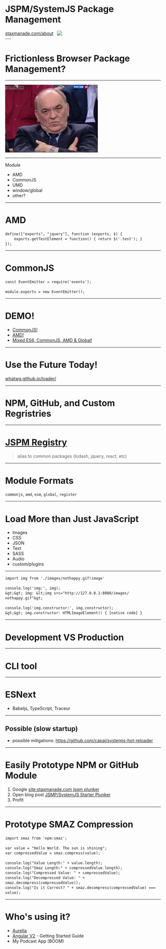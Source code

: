 
# JSPM/SystemJS Package Management

<div style="display: flex; align-items: center;">
  <a href="http://elegantcode.com/about">staxmanade.com/about</a>
  &nbsp;
  &nbsp;
  <img class='avatar' src='https://s.gravatar.com/avatar/b92a22c70f03a3218b358cfeeb566ac4?s=80'/>
</div>
---

# Frictionless Browser Package Management?

---

![](images/nothappy.gif)

---

Module

- AMD
- CommonJS
- UMD
- window/global
- other?

---

# AMD

    define(["exports", "jquery"], function (exports, $) {
        exports.getTestElement = function() { return $('.test'); }
    });

---

# CommonJS

```
const EventEmitter = require('events');

module.exports = new EventEmitter();
```

---

# DEMO!

- [CommonJS!](demo1-commonjs)
- [AMD!](demo2-amd)
- [Mixed ES6, CommonJS, AMD & Global!](demo3-commonjs-amd-global)

---

# Use the Future Today!

[whatwg.github.io/loader/](https://whatwg.github.io/loader/)

---

# NPM, GitHub, and Custom Regristries

---

# [JSPM Registry](https://github.com/jspm/registry/blob/master/registry.json)

> alias to common packages (lodash, jquery, react, etc)

---

# Module Formats

`commonjs`, `amd`, `esm`, `global`, `register`

---

# Load More than Just JavaScript

  - Images
  - CSS
  - JSON
  - Text
  - SASS
  - Audio
  - custom/plugins

---

```
import img from './images/nothappy.gif!image'

console.log('img:', img);
&gt;&gt; img: &lt;img src=​"http:​/​/​127.0.0.1:​8080/​images/​nothappy.gif"&gt;

console.log('img.constructor:', img.constructor);
&gt;&gt; img.constructor: HTMLImageElement() { [native code] }
```

---

# Development VS Production

---

# CLI tool

---

# ESNext

- Babeljs, TypeScript, Traceur

---

## Possible (slow startup)

- possible mitigations: https://github.com/capaj/systemjs-hot-reloader

---

# Easily Prototype NPM or GitHub Module

1. Google [site:staxmanade.com jspm plunker](https://www.google.com/search?q=site%3Astaxmanade.com+jspm+plunker)
2. Open blog post [JSMP/SystemJS Starter Plunker](http://staxmanade.com/2015/09/jsmp-systemjs-starter-plunker/)
3. Profit

---

# Prototype SMAZ Compression

```
import smaz from 'npm:smaz';

var value = "Hello World. The sun is shining";
var compressedValue = smaz.compress(value);

console.log("Value Length:" + value.length);
console.log("Smaz Length:" + compressedValue.length);
console.log("Compressed Value: " + compressedValue);
console.log("Decompressed Value: " + smaz.decompress(compressedValue));
console.log("Is it Correct? " + smaz.decompress(compressedValue) === value);

```

---
# Who's using it?

- [Aurelia](http://aurelia.io/)
- [Angular V2](https://angular.io/) - Getting Started Guide
- My Podcast App (BOOM)
